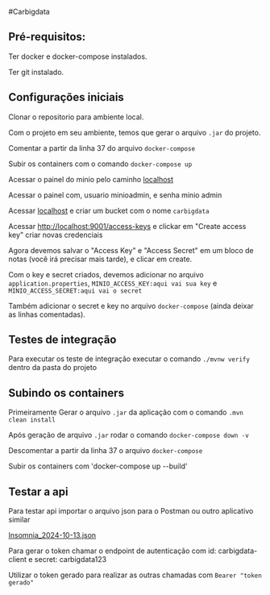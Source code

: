 #Carbigdata

## Pré-requisitos:

Ter docker e docker-compose instalados.

Ter git instalado.

## Configurações iniciais

Clonar o repositorio para ambiente local.

Com o projeto em seu ambiente, temos que gerar o arquivo `.jar`  do projeto.

Comentar a partir da linha 37 do arquivo `docker-compose`

Subir os containers com o comando `docker-compose up`

Acessar o painel do minio pelo caminho [localhost](http://localhost:9001/login)

Acessar o painel com, usuario minioadmin, e senha minio admin

Acessar [localhost](http://localhost:9001/buckets/add-bucket) e criar um bucket com o nome `carbigdata`

Acessar [ http://localhost:9001/access-keys](http://localhost:9001/access-keys) e clickar em "Create access key" criar novas credenciais

Agora devemos salvar o "Access Key" e "Access Secret" em um bloco de notas (você irá precisar mais tarde), e clicar em create.

Com o key e secret criados, devemos adicionar no arquivo `application.properties`, `MINIO_ACCESS_KEY:aqui vai sua key` e `MINIO_ACCESS_SECRET:aqui vai o secret`

Também adicionar o secret e key no arquivo `docker-compose` (ainda deixar as linhas comentadas).

## Testes de integração

Para executar os teste de integração executar o comando `./mvnw verify` dentro da pasta do projeto

## Subindo os containers

Primeiramente Gerar o arquivo `.jar` da aplicação com o comando `.mvn clean install`

Após geração de arquivo `.jar` rodar o comando `docker-compose down -v`

Descomentar a partir da linha 37 o arquivo `docker-compose`

Subir os containers com 'docker-compose up --build'

## Testar a api

Para testar api importar o arquivo json para o Postman ou outro aplicativo similar

[Insomnia_2024-10-13.json](https://github.com/user-attachments/files/17356799/Insomnia_2024-10-13.json)

Para gerar o token chamar o endpoint de autenticação com id: carbigdata-client e secret: carbigdata123

Utilizar o token gerado para realizar as outras chamadas com `Bearer "token gerado"`
